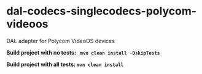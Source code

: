 # dal-codecs-singlecodecs-polycom-videoos
DAL adapter for Polycom VideoOS devices

**Build project with no tests: ``` mvn clean install -DskipTests```**

**Build project with all tests: ``` mvn clean install ```**